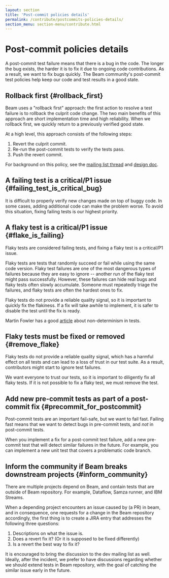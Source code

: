 ```yaml
---
layout: section
title: 'Post-commit policies details'
permalink: /contribute/postcommits-policies-details/
section_menu: section-menu/contribute.html
---
```

<!--
Licensed under the Apache License, Version 2.0 (the "License");
you may not use this file except in compliance with the License.
You may obtain a copy of the License at

http://www.apache.org/licenses/LICENSE-2.0

Unless required by applicable law or agreed to in writing, software
distributed under the License is distributed on an "AS IS" BASIS,
WITHOUT WARRANTIES OR CONDITIONS OF ANY KIND, either express or implied.
See the License for the specific language governing permissions and
limitations under the License.
-->

# Post-commit policies details

A post-commit test failure means that there is a bug in the code. The longer the
bug exists, the harder it is to fix it due to ongoing code contributions. As a
result, we want to fix bugs quickly. The Beam community's post-commit test
policies help keep our code and test results in a good state.


## Rollback first {#rollback_first}

Beam uses a "rollback first" approach: the first action to resolve a test
failure is to rollback the culprit code change. The two main benefits of this
approach are short implementation time and high reliability. When we rollback
first, we quickly return to a previously verified good state.

At a high level, this approach consists of the following steps:

1.  Revert the culprit commit.
1.  Re-run the post-commit tests to verify the tests pass.
1.  Push the revert commit.

For background on this policy, see the
[mailing list thread](https://lists.apache.org/thread.html/3bb4aa777751da2e2d7e22666aa6a2e18ae31891cb09d91718b75e74@%3Cdev.beam.apache.org%3E)
and [design doc](https://docs.google.com/document/d/1sczGwnCvdHiboVajGVdnZL0rfnr7ViXXAebBAf_uQME/edit).


## A failing test is a critical/P1 issue {#failing_test_is_critical_bug}

It is difficult to properly verify new changes made on top of buggy code. In
some cases, adding additional code can make the problem worse. To avoid this
situation, fixing failing tests is our highest priority.


## A flaky test is a critical/P1 issue {#flake_is_failing}

Flaky tests are considered failing tests, and fixing a flaky test is a
critical/P1 issue.

Flaky tests are tests that randomly succeed or fail while using the same code
version. Flaky test failures are one of the most dangerous types of failures
because they are easy to ignore -- another run of the flaky test might pass
successfully. However, these failures can hide real bugs and flaky tests often
slowly accumulate. Someone must repeatedly triage the failures, and flaky tests
are often the hardest ones to fix.

Flaky tests do not provide a reliable quality signal, so it is important to
quickly fix the flakiness. If a fix will take awhile to implement, it is safer
to disable the test until the fix is ready.

Martin Fowler has a good [article](https://martinfowler.com/articles/nonDeterminism.html)
about non-determinism in tests.


## Flaky tests must be fixed or removed {#remove_flake}

Flaky tests do not provide a reliable quality signal, which has a harmful effect
on all tests and can lead to a loss of trust in our test suite. As a result,
contributors might start to ignore test failures.

We want everyone to trust our tests, so it is important to diligently fix all
flaky tests. If it is not possible to fix a flaky test, we must remove the test.


## Add new pre-commit tests as part of a post-commit fix {#precommit_for_postcommit}

Post-commit tests are an important fail-safe, but we want to fail fast. Failing
fast means that we want to detect bugs in pre-commit tests, and _not_ in
post-commit tests.

When you implement a fix for a post-commit test failure, add a new pre-commit
test that will detect similar failures in the future. For example, you can
implement a new unit test that covers a problematic code branch.

## Inform the community if Beam breaks downstream projects {#inform_community}

There are multiple projects depend on Beam, and contain tests that are
outside of Beam repository. For example, Dataflow, Samza runner, and IBM Streams. 

When a depending project encounters an issue caused by (a PR) in beam, 
and in consequence, one requests for a change in the Beam repository 
accordingly, the first thing is to create a JIRA entry that addresses 
the following three questions:

1. Descriptions on what the issue is.
2. Does a revert fix it? (Or it is supposed to be fixed differently)
3. Is a revert the best way to fix it?

It is encouraged to bring the discussion to the dev mailing list as well. 
Ideally, after the incident, we prefer to have discussions regarding
whether we should extend tests in Beam repository, with the goal of
catching the similar issue early in the future.
